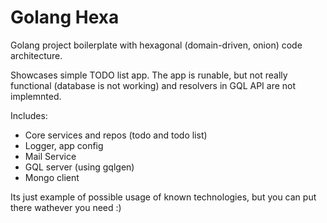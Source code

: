 # Golang Hexa

Golang project boilerplate with hexagonal (domain-driven, onion) code architecture.

Showcases simple TODO list app. The app is runable, but not really functional (database is not working) and resolvers in GQL API are not implemnted.

Includes:
- Core services and repos (todo and todo list)
- Logger, app config
- Mail Service
- GQL server (using gqlgen)
- Mongo client

Its just example of possible usage of known technologies, but you can put there wathever you need :)